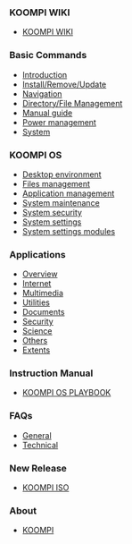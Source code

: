 <!--**Table of Contents**

## Introduction

- [Computer Hardware](/en/Introduction/Computer_Hardware.md)
- [Computer Software](/en/Introduction/Computer_Software.md)
- [Operating Systems]()
- [Applications]()
- [Internet]()
- [Security]()  
-->
<!-- ### Table of Contents -->

### KOOMPI WIKI
- [KOOMPI WIKI](/en/index.md)

### Basic Commands
- [Introduction](/en/Commands/introduction.md)
- [Install/Remove/Update](/en/Commands/install_remove_commands.md)
- [Navigation](/en/Commands/navigation_command.md)
- [Directory/File Management](/en/Commands/directory_file_management.md)
- [Manual guide](/en/Commands/manual_guide_command.md)
- [Power management](/en/Commands/power_management.md)
- [System](/en/Commands/system_command.md)


### KOOMPI OS

- [Desktop environment](/en/KOOMPI_OS/Desktop_environment.md)
- [Files management](/en/KOOMPI_OS/File_management.md)
- [Application management](/en/KOOMPI_OS/Application_management.md)
- [System maintenance](/en/KOOMPI_OS/System_maintenance.md)
- [System security](/en/KOOMPI_OS/System_security.md)
- [System settings](/en/KOOMPI_OS/System_setting.md)
- [System settings modules](/en/KOOMPI_OS/System_module.md)
<!--- [Network management]()-->
<!--- [Login screen]() -->

### Applications

- [Overview](/en/Applications/Overviews.md)
- [Internet](/en/Applications/Internet.md)
- [Multimedia]()
- [Utilities]()
- [Documents]()
- [Security]()
- [Science]()
- [Others]()
- [Extents]()

<!-- ## Development

- [Overview](/en/Development/Overview.md)
- [Internet & Browser]()
- [Office suites]()
- [Graphic and videos]()
- [Audio and recodining]()
- [Software Development]()
- [System settings]() -->


### Instruction Manual

- [KOOMPI OS PLAYBOOK](/en/Documentation/KOOMPI_OS_PLAYBOOK.md)

### FAQs

- [General](/en/FAQs/General.md)
- [Technical](/en/FAQs/Technical.md)


### New Release

- [KOOMPI ISO](/en/New_Release/ISO.md)

### About
- [KOOMPI](/en/About_Us/KOOMPI.md)
<!-- - [Platforms](/en/platforms.md) -->
<!--
### Platforms
- [KOOMPI](https://koompi.com/)
- [Sala KOOMPI](https://sala.koompi.com)
- [KOOMPI WIKI](https://wiki.koompi.org)
## About
- [KOOMPI](https://koompi.com)

### Languages
- [KHMER](https://wiki.koompi.org/kh/index.md)
-->
